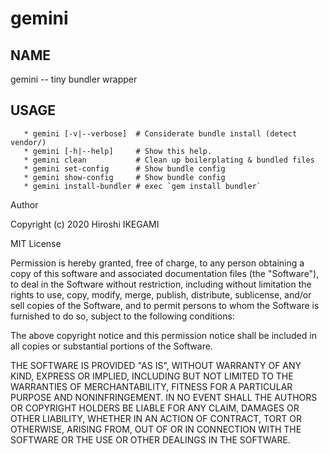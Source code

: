 gemini
====

NAME
----
gemini -- tiny bundler wrapper

USAGE
----
```
   * gemini [-v|--verbose]  # Considerate bundle install (detect vendor/)
   * gemini [-h|--help]     # Show this help.
   * gemini clean           # Clean up boilerplating & bundled files
   * gemini set-config      # Show bundle config
   * gemini show-config     # Show bundle config
   * gemini install-bundler # exec `gem install bundler`
```


Author

Copyright (c) 2020 Hiroshi IKEGAMI

MIT License

Permission is hereby granted, free of charge, to any person obtaining
a copy of this software and associated documentation files (the
"Software"), to deal in the Software without restriction, including
without limitation the rights to use, copy, modify, merge, publish,
distribute, sublicense, and/or sell copies of the Software, and to
permit persons to whom the Software is furnished to do so, subject to
the following conditions:

The above copyright notice and this permission notice shall be
included in all copies or substantial portions of the Software.

THE SOFTWARE IS PROVIDED "AS IS", WITHOUT WARRANTY OF ANY KIND,
EXPRESS OR IMPLIED, INCLUDING BUT NOT LIMITED TO THE WARRANTIES OF
MERCHANTABILITY, FITNESS FOR A PARTICULAR PURPOSE AND
NONINFRINGEMENT. IN NO EVENT SHALL THE AUTHORS OR COPYRIGHT HOLDERS BE
LIABLE FOR ANY CLAIM, DAMAGES OR OTHER LIABILITY, WHETHER IN AN ACTION
OF CONTRACT, TORT OR OTHERWISE, ARISING FROM, OUT OF OR IN CONNECTION
WITH THE SOFTWARE OR THE USE OR OTHER DEALINGS IN THE SOFTWARE.



